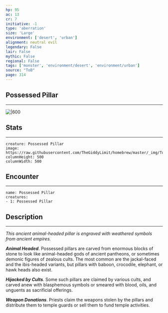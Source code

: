 ```yaml
---
hp: 95
ac: 13
cr: 7
initiative: -1
type: 'aberration'    
size: 'Large'
environment: ['desert', 'urban']
alignment: neutral evil
legendary: False
lair: False
mythic: False
regional: False
tags: ['monster', 'environment/desert', 'environment/urban']
source: "ToB"
page: 314
---
```


## Possessed Pillar
---

![|600](https://raw.githubusercontent.com/TheGiddyLimit/homebrew/master/_img/ToB/Possessed%20Pillar.webp)

## Stats
---

```statblock
creature: Possessed Pillar
image: https://raw.githubusercontent.com/TheGiddyLimit/homebrew/master/_img/ToB/token/Possessed%20Pillar.png
columnHeight: 500
columnWidth: 500
```

## Encounter
---

```encounter-table
name: Possessed Pillar
creatures:
- 1: Possessed Pillar
```

## Description
---
_This ancient animal-headed pillar is engraved with weathered symbols from ancient empires._

**_Animal Headed_**. Possessed pillars are carved from enormous blocks of stone to look like animal-headed gods of ancient pantheons, or sometimes demonic figures of zealous cults. The most common are the jackal-faced and the ibis-headed variants, but pillars with baboon, crocodile, elephant, or hawk heads also exist.

**_Hijacked by Cults_**. Some such pillars are claimed by various cults, and carved anew with blasphemous symbols or smeared with blood, oils, and unguents as sacrificial offerings.

**_Weapon Donations_**. Priests claim the weapons stolen by the pillars and distribute them to temple guards or sell them to fund temple activities.






